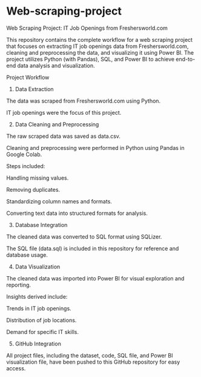 # Web-scraping-project
Web Scraping Project: IT Job Openings from Freshersworld.com

This repository contains the complete workflow for a web scraping project that focuses on extracting IT job openings data from Freshersworld.com, cleaning and preprocessing the data, and visualizing it using Power BI. The project utilizes Python (with Pandas), SQL, and Power BI to achieve end-to-end data analysis and visualization.

Project Workflow

1. Data Extraction

The data was scraped from Freshersworld.com using Python.

IT job openings were the focus of this project.

2. Data Cleaning and Preprocessing

The raw scraped data was saved as data.csv.

Cleaning and preprocessing were performed in Python using Pandas in Google Colab.

Steps included:

Handling missing values.

Removing duplicates.

Standardizing column names and formats.

Converting text data into structured formats for analysis.

3. Database Integration

The cleaned data was converted to SQL format using SQLizer.

The SQL file (data.sql) is included in this repository for reference and database usage.

4. Data Visualization

The cleaned data was imported into Power BI for visual exploration and reporting.

Insights derived include:

Trends in IT job openings.

Distribution of job locations.

Demand for specific IT skills.

5. GitHub Integration

All project files, including the dataset, code, SQL file, and Power BI visualization file, have been pushed to this GitHub repository for easy access.
